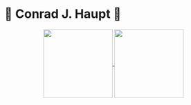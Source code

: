 # 👋 Conrad J. Haupt 🖖

<div style="text-align:center;">
<a href="https://conradhaupt.com" style="vertical-align:top;">
  <img align="center" height="160px" src="https://github-readme-stats.vercel.app/api?username=conradhaupt&show_icons=true&count_private=true&theme=transparent" />
</a>
<a href="https://conradhaupt.com" style="vertical-align:top;">
  <img align="center" height="160px" src="https://github-readme-stats.vercel.app/api/top-langs/?username=conradhaupt&layout=compact&count_private=true&theme=transparent" />
</a>
</div>
